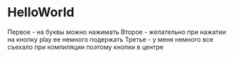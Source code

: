 # HelloWorld
Первое - на буквы можно нажимать
Второе - желательно при нажатии на кнопку play ее немного подержать
Третье - у меня немного все съехало при компиляции поэтому кнопки в центре
